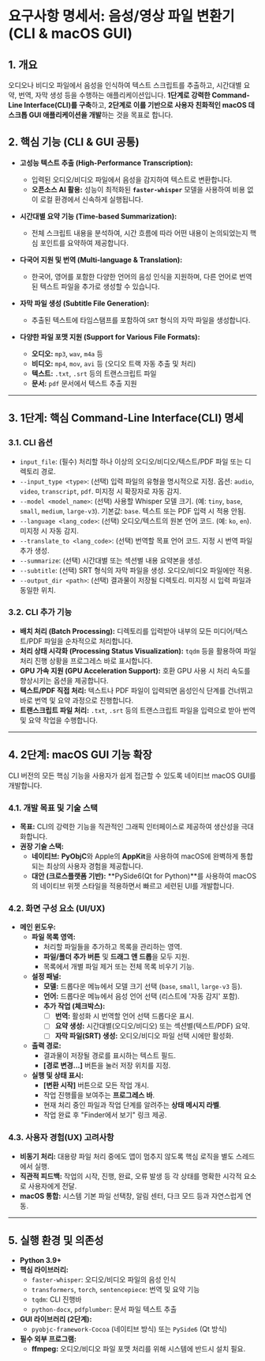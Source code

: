 # **요구사항 명세서: 음성/영상 파일 변환기 (CLI & macOS GUI)**

## 1. 개요

오디오나 비디오 파일에서 음성을 인식하여 텍스트 스크립트를 추출하고, 시간대별 요약, 번역, 자막 생성 등을 수행하는 애플리케이션입니다. **1단계로 강력한 Command-Line Interface(CLI)를 구축**하고, **2단계로 이를 기반으로 사용자 친화적인 macOS 데스크톱 GUI 애플리케이션을 개발**하는 것을 목표로 합니다.

## 2. 핵심 기능 (CLI & GUI 공통)

- **고성능 텍스트 추출 (High-Performance Transcription):**
  - 입력된 오디오/비디오 파일에서 음성을 감지하여 텍스트로 변환합니다.
  - **오픈소스 AI 활용:** 성능이 최적화된 **`faster-whisper`** 모델을 사용하여 비용 없이 로컬 환경에서 신속하게 실행됩니다.

- **시간대별 요약 기능 (Time-based Summarization):**
  - 전체 스크립트 내용을 분석하여, 시간 흐름에 따라 어떤 내용이 논의되었는지 핵심 포인트를 요약하여 제공합니다.

- **다국어 지원 및 번역 (Multi-language & Translation):**
  - 한국어, 영어를 포함한 다양한 언어의 음성 인식을 지원하며, 다른 언어로 번역된 텍스트 파일을 추가로 생성할 수 있습니다.

- **자막 파일 생성 (Subtitle File Generation):**
  - 추출된 텍스트에 타임스탬프를 포함하여 `SRT` 형식의 자막 파일을 생성합니다.

- **다양한 파일 포맷 지원 (Support for Various File Formats):**
  - **오디오:** `mp3`, `wav`, `m4a` 등
  - **비디오:** `mp4`, `mov`, `avi` 등 (오디오 트랙 자동 추출 및 처리)
  - **텍스트:** `.txt`, `.srt` 등의 트랜스크립트 파일
  - **문서:** `pdf` 문서에서 텍스트 추출 지원

---

## 3. 1단계: 핵심 Command-Line Interface(CLI) 명세

### 3.1. CLI 옵션

- `input_file`: (필수) 처리할 하나 이상의 오디오/비디오/텍스트/PDF 파일 또는 디렉토리 경로.
- `--input_type <type>`: (선택) 입력 파일의 유형을 명시적으로 지정. 옵션: `audio`, `video`, `transcript`, `pdf`. 미지정 시 확장자로 자동 감지.
- `--model <model_name>`: (선택) 사용할 Whisper 모델 크기. (예: `tiny`, `base`, `small`, `medium`, `large-v3`). 기본값: `base`. 텍스트 또는 PDF 입력 시 적용 안됨.
- `--language <lang_code>`: (선택) 오디오/텍스트의 원본 언어 코드. (예: `ko`, `en`). 미지정 시 자동 감지.
- `--translate_to <lang_code>`: (선택) 번역할 목표 언어 코드. 지정 시 번역 파일 추가 생성.
- `--summarize`: (선택) 시간대별 또는 섹션별 내용 요약본을 생성.
- `--subtitle`: (선택) SRT 형식의 자막 파일을 생성. 오디오/비디오 파일에만 적용.
- `--output_dir <path>`: (선택) 결과물이 저장될 디렉토리. 미지정 시 입력 파일과 동일한 위치.

### 3.2. CLI 추가 기능
- **배치 처리 (Batch Processing):** 디렉토리를 입력받아 내부의 모든 미디어/텍스트/PDF 파일을 순차적으로 처리합니다.
- **처리 상태 시각화 (Processing Status Visualization):** `tqdm` 등을 활용하여 파일 처리 진행 상황을 프로그레스 바로 표시합니다.
- **GPU 가속 지원 (GPU Acceleration Support):** 호환 GPU 사용 시 처리 속도를 향상시키는 옵션을 제공합니다.
- **텍스트/PDF 직접 처리:** 텍스트나 PDF 파일이 입력되면 음성인식 단계를 건너뛰고 바로 번역 및 요약 과정으로 진행합니다.
- **트랜스크립트 파일 처리:** `.txt`, `.srt` 등의 트랜스크립트 파일을 입력으로 받아 번역 및 요약 작업을 수행합니다.

---

## 4. 2단계: macOS GUI 기능 확장

CLI 버전의 모든 핵심 기능을 사용자가 쉽게 접근할 수 있도록 네이티브 macOS GUI를 개발합니다.

### 4.1. 개발 목표 및 기술 스택
- **목표:** CLI의 강력한 기능을 직관적인 그래픽 인터페이스로 제공하여 생산성을 극대화합니다.
- **권장 기술 스택:**
    - **네이티브:** **PyObjC**와 Apple의 **AppKit**을 사용하여 macOS에 완벽하게 통합되는 최상의 사용자 경험을 제공합니다.
    - **대안 (크로스플랫폼 기반):** **PySide6(Qt for Python)**를 사용하여 macOS의 네이티브 위젯 스타일을 적용하면서 빠르고 세련된 UI를 개발합니다.

### 4.2. 화면 구성 요소 (UI/UX)

- **메인 윈도우:**
    - **파일 목록 영역:**
        - 처리할 파일들을 추가하고 목록을 관리하는 영역.
        - **파일/폴더 추가 버튼** 및 **드래그 앤 드롭**을 모두 지원.
        - 목록에서 개별 파일 제거 또는 전체 목록 비우기 기능.
    - **설정 패널:**
        - **모델:** 드롭다운 메뉴에서 모델 크기 선택 (`base`, `small`, `large-v3` 등).
        - **언어:** 드롭다운 메뉴에서 음성 언어 선택 (리스트에 '자동 감지' 포함).
        - **추가 작업 (체크박스):**
            - [ ] **번역:** 활성화 시 번역할 언어 선택 드롭다운 표시.
            - [ ] **요약 생성:** 시간대별(오디오/비디오) 또는 섹션별(텍스트/PDF) 요약.
            - [ ] **자막 파일(SRT) 생성:** 오디오/비디오 파일 선택 시에만 활성화.
    - **출력 경로:**
        - 결과물이 저장될 경로를 표시하는 텍스트 필드.
        - **[경로 변경...]** 버튼을 눌러 저장 위치를 지정.
    - **실행 및 상태 표시:**
        - **[변환 시작]** 버튼으로 모든 작업 개시.
        - 작업 진행률을 보여주는 **프로그레스 바**.
        - 현재 처리 중인 파일과 작업 단계를 알려주는 **상태 메시지 라벨**.
        - 작업 완료 후 "Finder에서 보기" 링크 제공.

### 4.3. 사용자 경험(UX) 고려사항
- **비동기 처리:** 대용량 파일 처리 중에도 앱이 멈추지 않도록 핵심 로직을 별도 스레드에서 실행.
- **직관적 피드백:** 작업의 시작, 진행, 완료, 오류 발생 등 각 상태를 명확한 시각적 요소로 사용자에게 전달.
- **macOS 통합:** 시스템 기본 파일 선택창, 알림 센터, 다크 모드 등과 자연스럽게 연동.

---

## 5. 실행 환경 및 의존성

- **Python 3.9+**
- **핵심 라이브러리:**
    - `faster-whisper`: 오디오/비디오 파일의 음성 인식
    - `transformers`, `torch`, `sentencepiece`: 번역 및 요약 기능
    - `tqdm`: CLI 진행바
    - `python-docx`, `pdfplumber`: 문서 파일 텍스트 추출
- **GUI 라이브러리 (2단계):**
    - `pyobjc-framework-Cocoa` (네이티브 방식) 또는 `PySide6` (Qt 방식)
- **필수 외부 프로그램:**
    - **ffmpeg:** 오디오/비디오 파일 포맷 처리를 위해 시스템에 반드시 설치 필요.